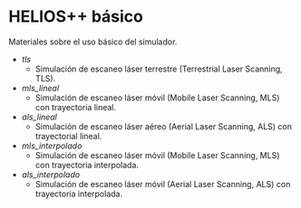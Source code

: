 # HELIOS++ básico

Materiales sobre el uso básico del simulador.



* *tls*
  * Simulación de escaneo láser terrestre (Terrestrial Laser Scanning, TLS).
* *mls_lineal*
  * Simulación de escaneo láser móvil (Mobile Laser Scanning, MLS) con trayectoria lineal.
* *als_lineal*
  * Simulación de escaneo láser aéreo (Aerial Laser Scanning, ALS) con trayectorial lineal.
* *mls_interpolado*
  * Simulación de escaneo láser móvil (Mobile Laser Scanning, MLS) con trayectoria interpolada.
* *als_interpolado*
  * Simulación de escaneo láser móvil (Aerial Laser Scanning, ALS) con trayectoria interpolada.





